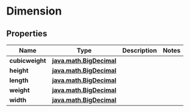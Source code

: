 
# Dimension

## Properties
Name | Type | Description | Notes
------------ | ------------- | ------------- | -------------
**cubicweight** | [**java.math.BigDecimal**](java.math.BigDecimal.md) |  | 
**height** | [**java.math.BigDecimal**](java.math.BigDecimal.md) |  | 
**length** | [**java.math.BigDecimal**](java.math.BigDecimal.md) |  | 
**weight** | [**java.math.BigDecimal**](java.math.BigDecimal.md) |  | 
**width** | [**java.math.BigDecimal**](java.math.BigDecimal.md) |  | 



